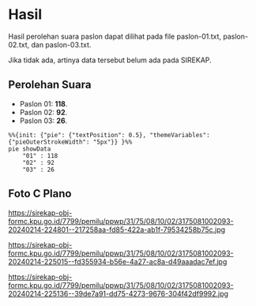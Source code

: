 # Hasil

Hasil perolehan suara paslon dapat dilihat pada file paslon-01.txt, paslon-02.txt, dan paslon-03.txt.

Jika tidak ada, artinya data tersebut belum ada pada SIREKAP.

## Perolehan Suara

 * Paslon 01: **118**.
 * Paslon 02: **92**.
 * Paslon 03: **26**.

```mermaid
%%{init: {"pie": {"textPosition": 0.5}, "themeVariables": {"pieOuterStrokeWidth": "5px"}} }%%
pie showData
    "01" : 118
    "02" : 92
    "03" : 26
```
## Foto C Plano

https://sirekap-obj-formc.kpu.go.id/7799/pemilu/ppwp/31/75/08/10/02/3175081002093-20240214-224801--217258aa-fd85-422a-ab1f-79534258b75c.jpg

https://sirekap-obj-formc.kpu.go.id/7799/pemilu/ppwp/31/75/08/10/02/3175081002093-20240214-225015--fd355934-b56e-4a27-ac8a-d49aaadac7ef.jpg

https://sirekap-obj-formc.kpu.go.id/7799/pemilu/ppwp/31/75/08/10/02/3175081002093-20240214-225136--39de7a91-dd75-4273-9676-304f42df9992.jpg
